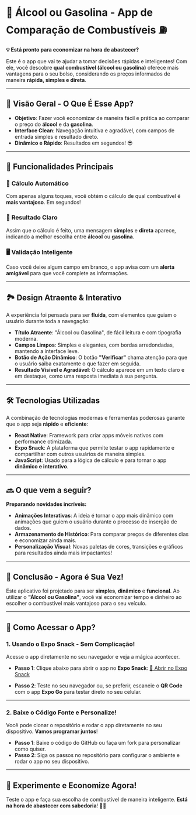 # 🚗 **Álcool ou Gasolina** - App de Comparação de Combustíveis ⛽

**💡 Está pronto para economizar na hora de abastecer?**

Este é o app que vai te ajudar a tomar decisões rápidas e inteligentes! Com ele, você descobre **qual combustível (álcool ou gasolina)** oferece mais vantagens para o seu bolso, considerando os preços informados de maneira **rápida, simples e direta**.

---

## 📌 **Visão Geral - O Que É Esse App?**

- **Objetivo**: Fazer você economizar de maneira fácil e prática ao comparar o preço do **álcool** e da **gasolina**.
- **Interface Clean**: Navegação intuitiva e agradável, com campos de entrada simples e resultado direto.
- **Dinâmico e Rápido**: Resultados em segundos! 😎

---

## 🚀 **Funcionalidades Principais**

### 🧮 **Cálculo Automático**
Com apenas alguns toques, você obtém o cálculo de qual combustível é **mais vantajoso**. Em segundos!

### 💬 **Resultado Claro**
Assim que o cálculo é feito, uma mensagem **simples** e **direta** aparece, indicando a melhor escolha entre **álcool** ou **gasolina**.

### 🖥️ **Validação Inteligente**
Caso você deixe algum campo em branco, o app avisa com um **alerta amigável** para que você complete as informações.

---

## 🏞️ **Design Atraente & Interativo**

A experiência foi pensada para ser **fluída**, com elementos que guiam o usuário durante toda a navegação:

- **Título Atraente**: "Álcool ou Gasolina", de fácil leitura e com tipografia moderna.
- **Campos Limpos**: Simples e elegantes, com bordas arredondadas, mantendo a interface leve.
- **Botão de Ação Dinâmico**: O botão **"Verificar"** chama atenção para que o usuário saiba exatamente o que fazer em seguida.
- **Resultado Visível e Agradável**: O cálculo aparece em um texto claro e em destaque, como uma resposta imediata à sua pergunta.

---

## 🛠️ **Tecnologias Utilizadas**

A combinação de tecnologias modernas e ferramentas poderosas garante que o app seja **rápido** e **eficiente**:

- **React Native**: Framework para criar apps móveis nativos com performance otimizada.
- **Expo Snack**: A plataforma que permite testar o app rapidamente e compartilhar com outros usuários de maneira simples.
- **JavaScript**: Usado para a lógica de cálculo e para tornar o app **dinâmico e interativo**.

---

## 🔜 **O que vem a seguir?**

**Preparando novidades incríveis:**

- **Animações Interativas**: A ideia é tornar o app mais dinâmico com animações que guiem o usuário durante o processo de inserção de dados.
- **Armazenamento de Histórico**: Para comparar preços de diferentes dias e economizar ainda mais.
- **Personalização Visual**: Novas paletas de cores, transições e gráficos para resultados ainda mais impactantes!

---

## 🎯 **Conclusão - Agora é Sua Vez!**

Este aplicativo foi projetado para ser **simples**, **dinâmico** e **funcional**. Ao utilizar o **"Álcool ou Gasolina"**, você vai economizar tempo e dinheiro ao escolher o combustível mais vantajoso para o seu veículo.

---

## 📲 **Como Acessar o App?**

### 1. **Usando o Expo Snack - Sem Complicação!**
Acesse o app diretamente no seu navegador e veja a mágica acontecer.

- **Passo 1**: Clique abaixo para abrir o app no **Expo Snack**:
  [🎉 Abrir no Expo Snack](https://snack.expo.dev/)

- **Passo 2**: Teste no seu navegador ou, se preferir, escaneie o **QR Code** com o app **Expo Go** para testar direto no seu celular.

---

### 2. **Baixe o Código Fonte e Personalize!**

Você pode clonar o repositório e rodar o app diretamente no seu dispositivo. **Vamos programar juntos**!

- **Passo 1**: Baixe o código do GitHub ou faça um fork para personalizar como quiser.
- **Passo 2**: Siga os passos no repositório para configurar o ambiente e rodar o app no seu dispositivo.

---

## 🌟 **Experimente e Economize Agora!**

Teste o app e faça sua escolha de combustível de maneira inteligente. **Está na hora de abastecer com sabedoria**! 🚗💡

